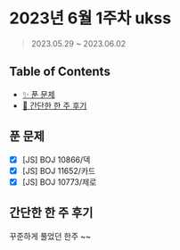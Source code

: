 # 2023년 6월 1주차 ukss

> 2023.05.29 ~ 2023.06.02

## Table of Contents

-   [✨ 푼 문제](#푼-문제)
-   [🤔 간단한 한 주 후기](#간단한-한-주-후기)

## 푼 문제

<!-- 📕 백준 : BOJ 문제번호/문제제목 e.g. BOJ 2577/숫자의 개수 -->
<!-- 📗 프로그래머스 : PRO 문제번호/문제제목 e.g. PRO 120812/최빈값 구하기 -->
<!-- 백준허브를 사용하시면 프로그래머스의 문제번호도 확인하실 수 있습니다 -->

-   [x] [JS] BOJ 10866/덱
-   [x] [JS] BOJ 11652/카드
-   [x] [JS] BOJ 10773/제로

## 간단한 한 주 후기

<!-- 한 주 후기를 간단하게 작성해주세요 ! -->

꾸준하게 풀었던 한주 ~~
